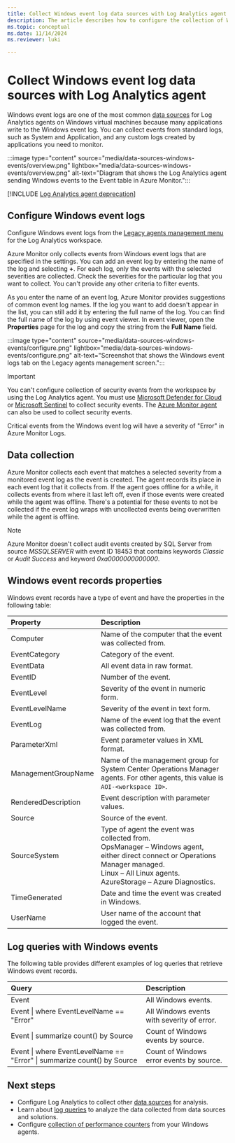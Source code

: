 ```yaml
---
title: Collect Windows event log data sources with Log Analytics agent in Azure Monitor
description: The article describes how to configure the collection of Windows event logs by Azure Monitor and details of the records they create.
ms.topic: conceptual
ms.date: 11/14/2024
ms.reviewer: luki

---
```


# Collect Windows event log data sources with Log Analytics agent

Windows event logs are one of the most common [data sources](../agents/agent-data-sources.md) for Log Analytics agents on Windows virtual machines because many applications write to the Windows event log. You can collect events from standard logs, such as System and Application, and any custom logs created by applications you need to monitor.

:::image type="content" source="media/data-sources-windows-events/overview.png" lightbox="media/data-sources-windows-events/overview.png" alt-text="Diagram that shows the Log Analytics agent sending Windows events to the Event table in Azure Monitor.":::

[!INCLUDE [Log Analytics agent deprecation](../../../includes/log-analytics-agent-deprecation.md)]

## Configure Windows event logs

Configure Windows event logs from the [Legacy agents management menu](../agents/agent-data-sources.md#configure-data-sources) for the Log Analytics workspace.

Azure Monitor only collects events from Windows event logs that are specified in the settings. You can add an event log by entering the name of the log and selecting **+**. For each log, only the events with the selected severities are collected. Check the severities for the particular log that you want to collect. You can't provide any other criteria to filter events.

As you enter the name of an event log, Azure Monitor provides suggestions of common event log names. If the log you want to add doesn't appear in the list, you can still add it by entering the full name of the log. You can find the full name of the log by using event viewer. In event viewer, open the **Properties** page for the log and copy the string from the **Full Name** field.

:::image type="content" source="media/data-sources-windows-events/configure.png" lightbox="media/data-sources-windows-events/configure.png" alt-text="Screenshot that shows the Windows event logs tab on the Legacy agents management screen.":::

> [!IMPORTANT]
> You can't configure collection of security events from the workspace by using the Log Analytics agent. You must use [Microsoft Defender for Cloud](/azure/security-center/security-center-enable-data-collection) or [Microsoft Sentinel](/azure/sentinel/connect-windows-security-events) to collect security events. The [Azure Monitor agent](azure-monitor-agent-overview.md) can also be used to collect security events.

Critical events from the Windows event log will have a severity of "Error" in Azure Monitor Logs.

## Data collection

Azure Monitor collects each event that matches a selected severity from a monitored event log as the event is created. The agent records its place in each event log that it collects from. If the agent goes offline for a while, it collects events from where it last left off, even if those events were created while the agent was offline. There's a potential for these events to not be collected if the event log wraps with uncollected events being overwritten while the agent is offline.

>[!NOTE]
>Azure Monitor doesn't collect audit events created by SQL Server from source *MSSQLSERVER* with event ID 18453 that contains keywords *Classic* or *Audit Success* and keyword *0xa0000000000000*.
>

## Windows event records properties

Windows event records have a type of event and have the properties in the following table:

| Property | Description |
|:--- |:--- |
| Computer |Name of the computer that the event was collected from. |
| EventCategory |Category of the event. |
| EventData |All event data in raw format. |
| EventID |Number of the event. |
| EventLevel |Severity of the event in numeric form. |
| EventLevelName |Severity of the event in text form. |
| EventLog |Name of the event log that the event was collected from. |
| ParameterXml |Event parameter values in XML format. |
| ManagementGroupName |Name of the management group for System Center Operations Manager agents. For other agents, this value is `AOI-<workspace ID>`. |
| RenderedDescription |Event description with parameter values. |
| Source |Source of the event. |
| SourceSystem |Type of agent the event was collected from. <br> OpsManager – Windows agent, either direct connect or Operations Manager managed. <br> Linux – All Linux agents.  <br> AzureStorage – Azure Diagnostics. |
| TimeGenerated |Date and time the event was created in Windows. |
| UserName |User name of the account that logged the event. |

## Log queries with Windows events

The following table provides different examples of log queries that retrieve Windows event records.

| Query | Description |
|:---|:---|
| Event |All Windows events. |
| Event &#124; where EventLevelName == "Error" |All Windows events with severity of error. |
| Event &#124; summarize count() by Source |Count of Windows events by source. |
| Event &#124; where EventLevelName == "Error" &#124; summarize count() by Source |Count of Windows error events by source. |

## Next steps

* Configure Log Analytics to collect other [data sources](../agents/agent-data-sources.md) for analysis.
* Learn about [log queries](../logs/log-query-overview.md) to analyze the data collected from data sources and solutions.
* Configure [collection of performance counters](data-sources-performance-counters.md) from your Windows agents.

